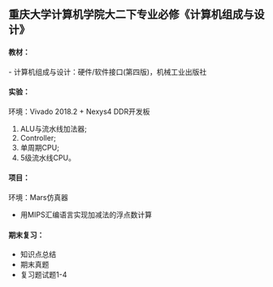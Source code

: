 ## 重庆大学计算机学院大二下专业必修《计算机组成与设计》

#### 教材：
 \- 计算机组成与设计：硬件/软件接口(第四版)，机械工业出版社

#### 实验：
环境：Vivado 2018.2 + Nexys4 DDR开发板
 1. ALU与流水线加法器;
 2. Controller;
 3. 单周期CPU;
 4. 5级流水线CPU。

#### 项目：
环境：Mars仿真器
 - 用MIPS汇编语言实现加减法的浮点数计算

#### 期末复习：
 - 知识点总结
 - 期末真题
 - 复习题试题1-4

